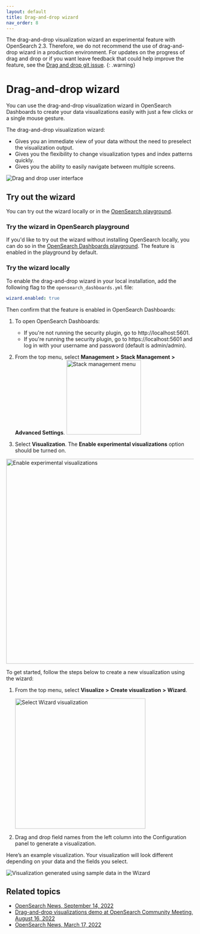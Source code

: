 ```yaml
---
layout: default
title: Drag-and-drop wizard
nav_order: 8
---
```


The drag-and-drop visualization wizard an experimental feature with OpenSearch 2.3. Therefore, we do not recommend the use of drag-and-drop wizard in a production environment. For updates on the progress of drag and drop or if you want leave feedback that could help improve the feature, see the [Drag and drop git issue](https://github.com/opensearch-project/OpenSearch-Dashboards/issues/2280). 
{: .warning}

# Drag-and-drop wizard

You can use the drag-and-drop visualization wizard in OpenSearch Dashboards to create your data visualizations easily with just a few clicks or a single mouse gesture. 

The drag-and-drop visualization wizard:

* Gives you an immediate view of your data without the need to preselect the visualization output. 
* Gives you the flexibility to change visualization types and index patterns quickly.
* Gives you the ability to easily navigate between multiple screens. 

<img src="{{site.url}}{{site.baseurl}}/images/drag-drop-ui.png" alt="Drag and drop user interface">

## Try out the wizard

You can try out the wizard locally or in the [OpenSearch playground](https://playground.opensearch.org/app/home#/).

### Try the wizard in OpenSearch playground

If you'd like to try out the wizard without installing OpenSearch locally, you can do so in the [OpenSearch Dashboards playground](https://playground.opensearch.org/app/wizard). The feature is enabled in the playground by default. 

### Try the wizard locally

To enable the drag-and-drop wizard in your local installation, add the following flag to the `opensearch_dashboards.yml` file:

```yml
wizard.enabled: true
```

Then confirm that the feature is enabled in OpenSearch Dashboards:

1. To open OpenSearch Dashboards:
    - If you're not running the security plugin, go to http://localhost:5601. 
    - If you're running the security plugin, go to https://localhost:5601 and log in with your username and password (default is admin/admin).

2. From the top menu, select **Management** **>** **Stack Management** **>** **Advanced Settings**.
   <img src="{{site.url}}{{site.baseurl}}/images/stack-management-settings.png" alt="Stack management menu" width="200">

3. Select **Visualization**. The **Enable experimental visualizations** option should be turned on.

<img src="{{site.url}}{{site.baseurl}}/images/enable-experimental-viz.png" alt="Enable experimental visualizations" width="550">

To get started, follow the steps below to create a new visualization using the wizard:

1. From the top menu, select **Visualize** **>** **Create visualization** **>** **Wizard**.

   <img src="{{site.url}}{{site.baseurl}}/images/drag-and-drop-viz-select.png" alt="Select Wizard visualization" width="350">  

1. Drag and drop field names from the left column into the Configuration panel to generate a visualization.

Here’s an example visualization. Your visualization will look different depending on your data and the fields you select.

<img src="{{site.url}}{{site.baseurl}}/images/drag-drop-generated-viz.png" alt="Visualization generated using sample data in the Wizard">

## Related topics

* [OpenSearch News, September 14, 2022](https://opensearch.org/)
* [Drag-and-drop visualizations demo at OpenSearch Community Meeting, August 16, 2022](https://forum.opensearch.org/t/opensearch-community-meeting-2022-0816/10323)
* [OpenSearch News, March 17, 2022](https://opensearch.org/blog/releases/2022/03/launch-announcement-1-3-0/)